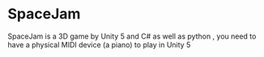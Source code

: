 # SpaceJam
SpaceJam is a 3D game by Unity 5 and C# as well as python , you need to have a physical MIDI device (a piano) to play in Unity 5

